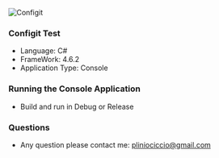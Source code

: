 ![Configit](https://pbs.twimg.com/profile_images/458956516783955968/9rqt2IVb.png)

### Configit Test

* Language: C#
* FrameWork: 4.6.2
* Application Type: Console

### Running the Console Application

* Build and run in Debug or Release


### Questions

* Any question please contact me: pliniociccio@gmail.com

